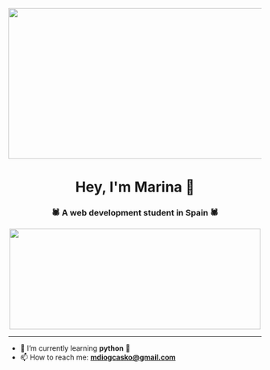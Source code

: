 <p align="center">
  <img width="1000" height="300" src="https://i.pinimg.com/originals/c2/92/42/c29242077524e0d14dabf72395b3f081.jpg">
</p>


<div align="center">

# Hey, I'm Marina 🦆

###  🕷️ A web development student in Spain 🕷️


<img src="https://i.pinimg.com/originals/d4/e4/cb/d4e4cb0a31d3ce2eb5c9535f0d0f0f6c.gif" width="500" height="200"/>
</div>

---



- 🌱 I’m currently learning **python** 🐍
- 📫 How to reach me: **mdiogcasko@gmail.com**

<!--
**mdiogc/mdiogc** is a ✨ _special_ ✨ repository because its `README.md` (this file) appears on your GitHub profile.

Here are some ideas to get you started:

- 🔭 I’m currently working on ...
- 👯 I’m looking to collaborate on ...
- 🤔 I’m looking for help with ...
- 💬 Ask me about ...
- 📫 How to reach me: ...
- 😄 Pronouns: ...
- ⚡ Fun fact: ...
-->

